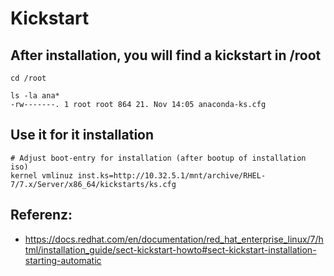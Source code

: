 # Kickstart 

## After installation, you will find a kickstart in /root

```
cd /root
```

```
ls -la ana*
-rw-------. 1 root root 864 21. Nov 14:05 anaconda-ks.cfg
```

## Use it for it installation 

```
# Adjust boot-entry for installation (after bootup of installation iso)
kernel vmlinuz inst.ks=http://10.32.5.1/mnt/archive/RHEL-7/7.x/Server/x86_64/kickstarts/ks.cfg
```


## Referenz:

  * https://docs.redhat.com/en/documentation/red_hat_enterprise_linux/7/html/installation_guide/sect-kickstart-howto#sect-kickstart-installation-starting-automatic
